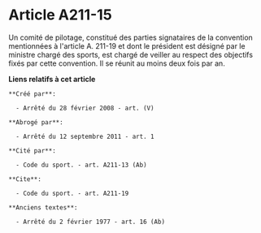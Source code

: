 # Article A211-15

Un comité de pilotage, constitué des parties signataires de la convention mentionnées à l'article A. 211-19 et dont le
président est désigné par le ministre chargé des sports, est chargé de veiller au respect des objectifs fixés par cette
convention. Il se réunit au moins deux fois par an.

**Liens relatifs à cet article**

	**Créé par**:

	  - Arrêté du 28 février 2008 - art. (V)

	**Abrogé par**:

	  - Arrêté du 12 septembre 2011 - art. 1

	**Cité par**:

	  - Code du sport. - art. A211-13 (Ab)

	**Cite**:

	  - Code du sport. - art. A211-19

	**Anciens textes**:

	  - Arrêté du 2 février 1977 - art. 16 (Ab)
